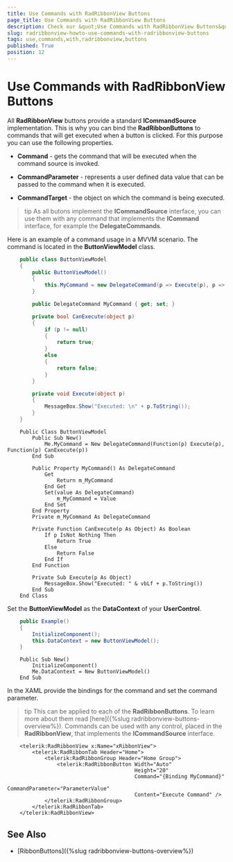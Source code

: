 ```yaml
---
title: Use Commands with RadRibbonView Buttons
page_title: Use Commands with RadRibbonView Buttons
description: Check our &quot;Use Commands with RadRibbonView Buttons&quot; documentation article for the RadRibbonView {{ site.framework_name }} control.
slug: radribbonview-howto-use-commands-with-radribbonview-buttons
tags: use,commands,with,radribbonview,buttons
published: True
position: 12
---
```


# Use Commands with RadRibbonView Buttons

All __RadRibbonView__ buttons provide a standard __ICommandSource__ implementation. This is why you can bind the __RadRibbonButtons__ to commands that will get executed when a button is clicked. For this purpose you can use the following properties.		

* __Command__ - gets the command that will be executed when the command source is invoked.

* __CommandParameter__ - represents a user defined data value that can be passed to the command when it is executed.

* __CommandTarget__ - the object on which the command is being executed.			

>tip As all butons implement the __ICommandSource__ interface, you can use them with any command that implements the __ICommand__ interface, for example the __DelegateCommands__.		  

Here is an example of a command usage in a MVVM scenario. The command is located in the __ButtonViewModel__ class.		


```C#
	public class ButtonViewModel
    {
        public ButtonViewModel()
        {
            this.MyCommand = new DelegateCommand(p => Execute(p), p => CanExecute(p));
        }

        public DelegateCommand MyCommand { get; set; }

        private bool CanExecute(object p)
        {
            if (p != null)
            {
                return true;
            }
            else
            {
                return false;
            }
        }

        private void Execute(object p)
        {
            MessageBox.Show("Executed: \n" + p.ToString());
        }
    }
```
```VB.NET
    Public Class ButtonViewModel
        Public Sub New()
            Me.MyCommand = New DelegateCommand(Function(p) Execute(p), Function(p) CanExecute(p))
        End Sub

        Public Property MyCommand() As DelegateCommand
            Get
                Return m_MyCommand
            End Get
            Set(value As DelegateCommand)
                m_MyCommand = Value
            End Set
        End Property
        Private m_MyCommand As DelegateCommand

        Private Function CanExecute(p As Object) As Boolean
            If p IsNot Nothing Then
                Return True
            Else
                Return False
            End If
        End Function

        Private Sub Execute(p As Object)
            MessageBox.Show("Executed: " & vbLf + p.ToString())
        End Sub
    End Class
```

Set the __ButtonViewModel__ as the __DataContext__ of your __UserControl__.	  


```C#
	public Example()
	{
	    InitializeComponent();
	    this.DataContext = new ButtonViewModel();
	}
```
```VB.NET
    Public Sub New()
        InitializeComponent()
        Me.DataContext = New ButtonViewModel()
    End Sub
```

In the XAML provide the bindings for the command and set the command parameter.		

>tip This can be applied to each of the __RadRibbonButtons__. To learn more about them read [here]({%slug radribbonview-buttons-overview%}). Commands can be used with any control, placed in the __RadRibbonView__, that implements the __ICommandSource__ interface.		  


```XAML
	<telerik:RadRibbonView x:Name="xRibbonView">
        <telerik:RadRibbonTab Header="Home">
            <telerik:RadRibbonGroup Header="Home Group">
                <telerik:RadRibbonButton Width="Auto"
                                         Height="20"
                                         Command="{Binding MyCommand}"
                                         CommandParameter="ParameterValue"
                                         Content="Execute Command" />
            </telerik:RadRibbonGroup>
        </telerik:RadRibbonTab>
    </telerik:RadRibbonView>
```

## See Also
 * [RibbonButtons]({%slug radribbonview-buttons-overview%})